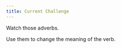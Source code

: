 ```yaml
---
title: Current Challenge
---
```


Watch those adverbs.

Use them to change the meaning of the verb.
